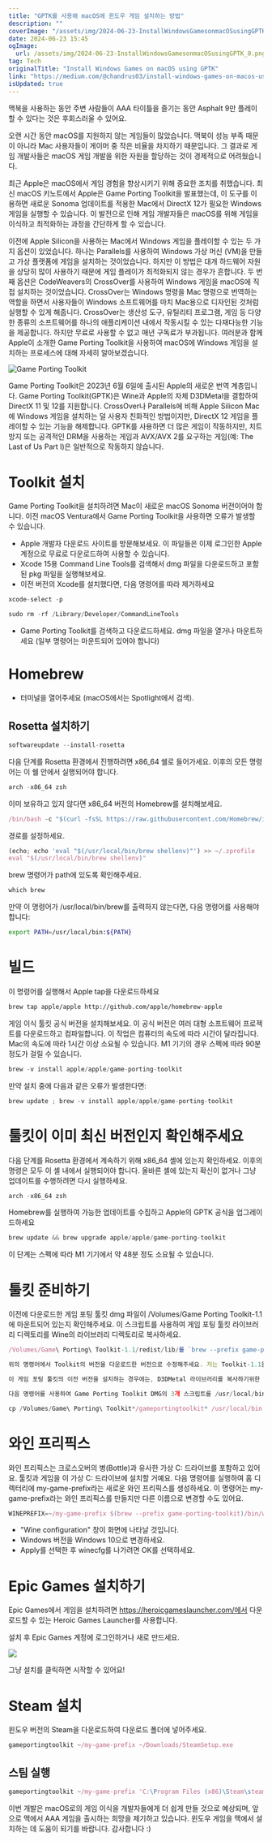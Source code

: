 ```yaml
---
title: "GPTK를 사용해 macOS에 윈도우 게임 설치하는 방법"
description: ""
coverImage: "/assets/img/2024-06-23-InstallWindowsGamesonmacOSusingGPTK_0.png"
date: 2024-06-23 15:45
ogImage:
  url: /assets/img/2024-06-23-InstallWindowsGamesonmacOSusingGPTK_0.png
tag: Tech
originalTitle: "Install Windows Games on macOS using GPTK"
link: "https://medium.com/@chandrus03/install-windows-games-on-macos-using-gptk-63caddc219aa"
isUpdated: true
---
```


맥북을 사용하는 동안 주변 사람들이 AAA 타이틀을 즐기는 동안 Asphalt 9만 플레이할 수 있다는 것은 후회스러울 수 있어요.

오랜 시간 동안 macOS를 지원하지 않는 게임들이 많았습니다. 맥북이 성능 부족 때문이 아니라 Mac 사용자들이 게이머 중 작은 비율을 차지하기 때문입니다. 그 결과로 게임 개발사들은 macOS 게임 개발을 위한 자원을 할당하는 것이 경제적으로 어려웠습니다.

최근 Apple은 macOS에서 게임 경험을 향상시키기 위해 중요한 조치를 취했습니다. 최신 macOS 키노트에서 Apple은 Game Porting Toolkit을 발표했는데, 이 도구를 이용하면 새로운 Sonoma 업데이트를 적용한 Mac에서 DirectX 12가 필요한 Windows 게임을 실행할 수 있습니다. 이 발전으로 인해 게임 개발자들은 macOS를 위해 게임을 이식하고 최적화하는 과정을 간단하게 할 수 있습니다.

이전에 Apple Silicon을 사용하는 Mac에서 Windows 게임을 플레이할 수 있는 두 가지 옵션이 있었습니다. 하나는 Parallels를 사용하여 Windows 가상 머신 (VM)을 만들고 가상 플랫폼에 게임을 설치하는 것이었습니다. 하지만 이 방법은 대개 하드웨어 자원을 상당히 많이 사용하기 때문에 게임 플레이가 최적화되지 않는 경우가 흔합니다. 두 번째 옵션은 CodeWeavers의 CrossOver를 사용하여 Windows 게임을 macOS에 직접 설치하는 것이었습니다. CrossOver는 Windows 명령을 Mac 명령으로 번역하는 역할을 하면서 사용자들이 Windows 소프트웨어를 마치 Mac용으로 디자인된 것처럼 실행할 수 있게 해줍니다. CrossOver는 생산성 도구, 유틸리티 프로그램, 게임 등 다양한 종류의 소프트웨어를 하나의 애플리케이션 내에서 작동시킬 수 있는 다재다능한 기능을 제공합니다. 하지만 무료로 사용할 수 없고 매년 구독료가 부과됩니다. 여러분과 함께 Apple이 소개한 Game Porting Toolkit을 사용하여 macOS에 Windows 게임을 설치하는 프로세스에 대해 자세히 알아보겠습니다.

<div class="content-ad"></div>

![Game Porting Toolkit](/assets/img/2024-06-23-InstallWindowsGamesonmacOSusingGPTK_0.png)

Game Porting Toolkit은 2023년 6월 6일에 출시된 Apple의 새로운 번역 계층입니다. Game Porting Toolkit(GPTK)은 Wine과 Apple의 자체 D3DMetal을 결합하여 DirectX 11 및 12를 지원합니다. CrossOver나 Parallels에 비해 Apple Silicon Mac에 Windows 게임을 설치하는 덜 사용자 친화적인 방법이지만, DirectX 12 게임을 플레이할 수 있는 기능을 해제합니다. GPTK를 사용하면 더 많은 게임이 작동하지만, 치트 방지 또는 공격적인 DRM을 사용하는 게임과 AVX/AVX 2를 요구하는 게임(예: The Last of Us Part I)은 일반적으로 작동하지 않습니다.

# Toolkit 설치

Game Porting Toolkit을 설치하려면 Mac이 새로운 macOS Sonoma 버전이어야 합니다. 이전 macOS Ventura에서 Game Porting Toolkit을 사용하면 오류가 발생할 수 있습니다.

<div class="content-ad"></div>

- Apple 개발자 다운로드 사이트를 방문해보세요. 이 파일들은 이제 로그인한 Apple 계정으로 무료로 다운로드하여 사용할 수 있습니다.
- Xcode 15용 Command Line Tools를 검색해서 dmg 파일을 다운로드하고 포함된 pkg 파일을 실행해보세요.
- 이전 버전의 Xcode를 설치했다면, 다음 명령어를 따라 제거하세요

```js
xcode-select -p

sudo rm -rf /Library/Developer/CommandLineTools
```

- Game Porting Toolkit를 검색하고 다운로드하세요. dmg 파일을 열거나 마운트하세요 (일부 명령어는 마운트되어 있어야 합니다)

# Homebrew

<div class="content-ad"></div>

- 터미널을 열어주세요 (macOS에서는 Spotlight에서 검색).

## Rosetta 설치하기

```js
softwareupdate --install-rosetta
```

다음 단계를 Rosetta 환경에서 진행하려면 x86_64 쉘로 들어가세요. 이후의 모든 명령어는 이 쉘 안에서 실행되어야 합니다.

<div class="content-ad"></div>

```js
arch -x86_64 zsh
```

이미 보유하고 있지 않다면 x86_64 버전의 Homebrew를 설치해보세요.

```js
/bin/bash -c "$(curl -fsSL https://raw.githubusercontent.com/Homebrew/install/HEAD/install.sh)"
```

경로를 설정하세요.

<div class="content-ad"></div>

```js
(echo; echo 'eval "$(/usr/local/bin/brew shellenv)"') >> ~/.zprofile
eval "$(/usr/local/bin/brew shellenv)"
```

brew 명령어가 path에 있도록 확인해주세요.

```js
which brew
```

만약 이 명령어가 /usr/local/bin/brew를 출력하지 않는다면, 다음 명령어를 사용해야 합니다:

<div class="content-ad"></div>

```bash
export PATH=/usr/local/bin:${PATH}
```

# 빌드

이 명령어를 실행해서 Apple tap을 다운로드하세요

```bash
brew tap apple/apple http://github.com/apple/homebrew-apple
```

<div class="content-ad"></div>

게임 이식 툴킷 공식 버전을 설치해보세요. 이 공식 버전은 여러 대형 소프트웨어 프로젝트를 다운로드하고 컴파일합니다. 이 작업은 컴퓨터의 속도에 따라 시간이 달라집니다. Mac의 속도에 따라 1시간 이상 소요될 수 있습니다. M1 기기의 경우 스펙에 따라 90분 정도가 걸릴 수 있습니다.

```js
brew -v install apple/apple/game-porting-toolkit
```

만약 설치 중에 다음과 같은 오류가 발생한다면:

```js
brew update ; brew -v install apple/apple/game-porting-toolkit
```

<div class="content-ad"></div>

# 툴킷이 이미 최신 버전인지 확인해주세요

다음 단계를 Rosetta 환경에서 계속하기 위해 x86_64 셸에 있는지 확인하세요. 이후의 명령은 모두 이 셸 내에서 실행되어야 합니다. 올바른 셸에 있는지 확신이 없거나 그냥 업데이트를 수행하려면 다시 실행하세요.

```js
arch -x86_64 zsh
```

Homebrew를 실행하여 가능한 업데이트를 수집하고 Apple의 GPTK 공식을 업그레이드하세요

<div class="content-ad"></div>

```js
brew update && brew upgrade apple/apple/game-porting-toolkit
```

이 단계는 스펙에 따라 M1 기기에서 약 48분 정도 소요될 수 있습니다.

# 툴킷 준비하기

이전에 다운로드한 게임 포팅 툴킷 dmg 파일이 /Volumes/Game Porting Toolkit-1.1에 마운트되어 있는지 확인해주세요. 이 스크립트를 사용하여 게임 포팅 툴킷 라이브러리 디렉토리를 Wine의 라이브러리 디렉토리로 복사하세요.

<div class="content-ad"></div>

```js
/Volumes/Game\ Porting\ Toolkit-1.1/redist/lib/를 `brew --prefix game-porting-toolkit`/lib/로 복사하세요.

위의 명령어에서 Toolkit의 버전을 다운로드한 버전으로 수정해주세요. 저는 Toolkit-1.1을 사용했습니다.

이 게임 포팅 툴킷의 이전 버전을 설치하는 경우에는, D3DMetal 라이브러리를 복사하기위한 올바른 명령어를 알아보기 위해 해당 디스크 이미지의 Read Me.rtf 파일을 참조하세요.

다음 명령어를 사용하여 Game Porting Toolkit DMG의 3개 스크립트를 /usr/local/bin에 넣으세요.
```

<div class="content-ad"></div>

```js
cp /Volumes/Game\ Porting\ Toolkit*/gameportingtoolkit* /usr/local/bin
```

# 와인 프리픽스

와인 프리픽스는 크로스오버의 병(Bottle)과 유사한 가상 C: 드라이브를 포함하고 있어요. 툴킷과 게임을 이 가상 C: 드라이브에 설치할 거예요. 다음 명령어를 실행하여 홈 디렉터리에 my-game-prefix라는 새로운 와인 프리픽스를 생성하세요. 이 명령어는 my-game-prefix라는 와인 프리픽스를 만들지만 다른 이름으로 변경할 수도 있어요.

```js
WINEPREFIX=~/my-game-prefix $(brew --prefix game-porting-toolkit)/bin/wine64 winecfg
```

<div class="content-ad"></div>

- "Wine configuration" 창이 화면에 나타날 것입니다.
- Windows 버전을 Windows 10으로 변경하세요.
- Apply를 선택한 후 winecfg를 나가려면 OK를 선택하세요.

# Epic Games 설치하기

Epic Games에서 게임을 설치하려면 https://heroicgameslauncher.com/에서 다운로드할 수 있는 Heroic Games Launcher를 사용합니다.

설치 후 Epic Games 계정에 로그인하거나 새로 만드세요.

<div class="content-ad"></div>

<img src="/assets/img/2024-06-23-InstallWindowsGamesonmacOSusingGPTK_1.png" />

그냥 설치를 클릭하면 시작할 수 있어요!

# Steam 설치

윈도우 버전의 Steam을 다운로드하여 다운로드 폴더에 넣어주세요.

<div class="content-ad"></div>

```js
gameportingtoolkit ~/my-game-prefix ~/Downloads/SteamSetup.exe
```

## 스팀 실행

```js
gameportingtoolkit ~/my-game-prefix 'C:\Program Files (x86)\Steam\steam.exe'
```

이번 개발은 macOS로의 게임 이식을 개발자들에게 더 쉽게 만들 것으로 예상되며, 앞으로 맥에서 AAA 게임을 출시하는 희망을 제기하고 있습니다. 윈도우 게임을 맥에서 설치하는 데 도움이 되기를 바랍니다. 감사합니다 :)
